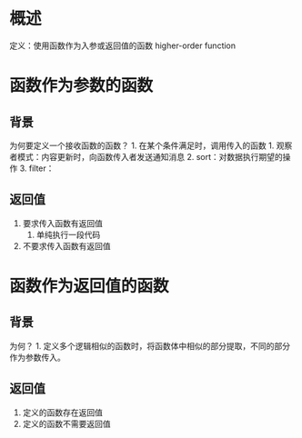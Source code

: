 # 概述
定义：使用函数作为入参或返回值的函数
higher-order function
# 函数作为参数的函数
## 背景
为何要定义一个接收函数的函数？
	1. 在某个条件满足时，调用传入的函数
		1. 观察者模式：内容更新时，向函数传入者发送通知消息
		2. sort：对数据执行期望的操作
		3. filter：
## 返回值
1. 要求传入函数有返回值
	1. 单纯执行一段代码
2. 不要求传入函数有返回值

# 函数作为返回值的函数
## 背景
为何？
	1. 定义多个逻辑相似的函数时，将函数体中相似的部分提取，不同的部分作为参数传入。

## 返回值
1. 定义的函数存在返回值
2. 定义的函数不需要返回值